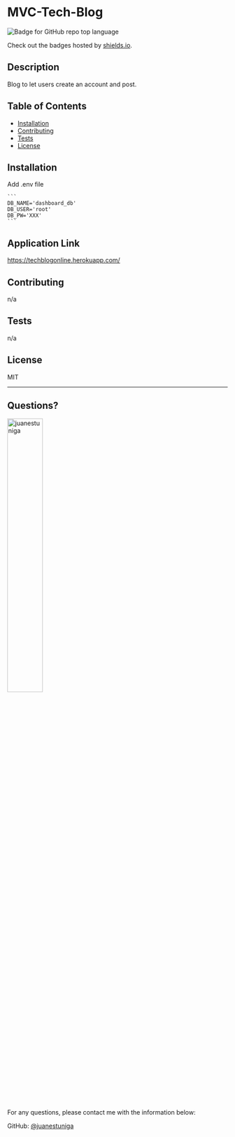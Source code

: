 # MVC-Tech-Blog
  ![Badge for GitHub repo top language](https://img.shields.io/github/languages/top/juanestuniga/MVC-Tech-Blog?style=flat&logo=appveyor)
  
  Check out the badges hosted by [shields.io](https://shields.io/).
  
  ## Description 
  
  
  Blog to let users create an account and post. 
  ## Table of Contents
  * [Installation](#installation)
  * [Contributing](#contributing)
  * [Tests](#tests)
  * [License](#license)
  
  ## Installation
  
  Add .env file

    ```
    DB_NAME='dashboard_db'
    DB_USER='root'
    DB_PW='XXX'
    ```

  ## Application Link

  https://techblogonline.herokuapp.com/


  ## Contributing
  
  
  n/a
  
  ## Tests
  
  
  n/a
  
  ## License
  
  MIT
  
  ---
  
  ## Questions?
  <img src="https://avatars.githubusercontent.com/u/98054751?v=4" alt="juanestuniga" width="40%" />
  
  For any questions, please contact me with the information below:
 
  GitHub: [@juanestuniga](https://api.github.com/users/juanestuniga)